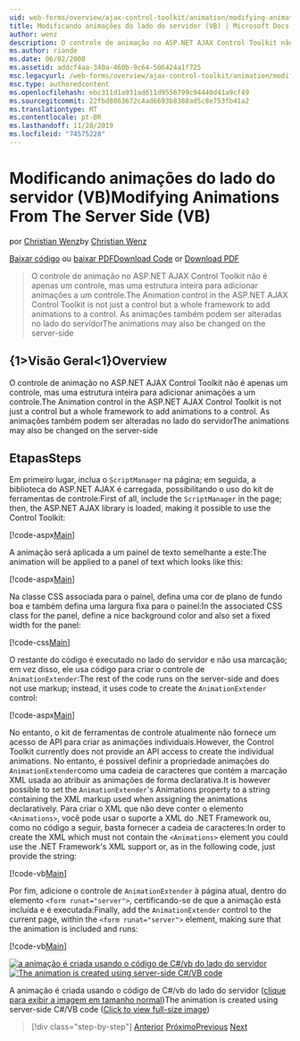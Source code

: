 ```yaml
---
uid: web-forms/overview/ajax-control-toolkit/animation/modifying-animations-from-the-server-side-vb
title: Modificando animações do lado do servidor (VB) | Microsoft Docs
author: wenz
description: O controle de animação no ASP.NET AJAX Control Toolkit não é apenas um controle, mas uma estrutura inteira para adicionar animações a um controle. As animações também podem...
ms.author: riande
ms.date: 06/02/2008
ms.assetid: addcf4aa-340a-460b-9c64-506424a1f725
msc.legacyurl: /web-forms/overview/ajax-control-toolkit/animation/modifying-animations-from-the-server-side-vb
msc.type: authoredcontent
ms.openlocfilehash: ebc311d1a931ad611d9556799c94440d41a9cf49
ms.sourcegitcommit: 22fbd8863672c4ad6693b8388ad5c8e753fb41a2
ms.translationtype: MT
ms.contentlocale: pt-BR
ms.lasthandoff: 11/28/2019
ms.locfileid: "74575228"
---
```

# <a name="modifying-animations-from-the-server-side-vb"></a><span data-ttu-id="a1525-104">Modificando animações do lado do servidor (VB)</span><span class="sxs-lookup"><span data-stu-id="a1525-104">Modifying Animations From The Server Side (VB)</span></span>

<span data-ttu-id="a1525-105">por [Christian Wenz](https://github.com/wenz)</span><span class="sxs-lookup"><span data-stu-id="a1525-105">by [Christian Wenz](https://github.com/wenz)</span></span>

<span data-ttu-id="a1525-106">[Baixar código](https://download.microsoft.com/download/f/9/a/f9a26acd-8df4-4484-8a18-199e4598f411/Animation9.vb.zip) ou [baixar PDF](https://download.microsoft.com/download/6/7/1/6718d452-ff89-4d3f-a90e-c74ec2d636a3/animation9VB.pdf)</span><span class="sxs-lookup"><span data-stu-id="a1525-106">[Download Code](https://download.microsoft.com/download/f/9/a/f9a26acd-8df4-4484-8a18-199e4598f411/Animation9.vb.zip) or [Download PDF](https://download.microsoft.com/download/6/7/1/6718d452-ff89-4d3f-a90e-c74ec2d636a3/animation9VB.pdf)</span></span>

> <span data-ttu-id="a1525-107">O controle de animação no ASP.NET AJAX Control Toolkit não é apenas um controle, mas uma estrutura inteira para adicionar animações a um controle.</span><span class="sxs-lookup"><span data-stu-id="a1525-107">The Animation control in the ASP.NET AJAX Control Toolkit is not just a control but a whole framework to add animations to a control.</span></span> <span data-ttu-id="a1525-108">As animações também podem ser alteradas no lado do servidor</span><span class="sxs-lookup"><span data-stu-id="a1525-108">The animations may also be changed on the server-side</span></span>

## <a name="overview"></a><span data-ttu-id="a1525-109">{1&gt;Visão Geral&lt;1}</span><span class="sxs-lookup"><span data-stu-id="a1525-109">Overview</span></span>

<span data-ttu-id="a1525-110">O controle de animação no ASP.NET AJAX Control Toolkit não é apenas um controle, mas uma estrutura inteira para adicionar animações a um controle.</span><span class="sxs-lookup"><span data-stu-id="a1525-110">The Animation control in the ASP.NET AJAX Control Toolkit is not just a control but a whole framework to add animations to a control.</span></span> <span data-ttu-id="a1525-111">As animações também podem ser alteradas no lado do servidor</span><span class="sxs-lookup"><span data-stu-id="a1525-111">The animations may also be changed on the server-side</span></span>

## <a name="steps"></a><span data-ttu-id="a1525-112">Etapas</span><span class="sxs-lookup"><span data-stu-id="a1525-112">Steps</span></span>

<span data-ttu-id="a1525-113">Em primeiro lugar, inclua o `ScriptManager` na página; em seguida, a biblioteca do ASP.NET AJAX é carregada, possibilitando o uso do kit de ferramentas de controle:</span><span class="sxs-lookup"><span data-stu-id="a1525-113">First of all, include the `ScriptManager` in the page; then, the ASP.NET AJAX library is loaded, making it possible to use the Control Toolkit:</span></span>

[!code-aspx[Main](modifying-animations-from-the-server-side-vb/samples/sample1.aspx)]

<span data-ttu-id="a1525-114">A animação será aplicada a um painel de texto semelhante a este:</span><span class="sxs-lookup"><span data-stu-id="a1525-114">The animation will be applied to a panel of text which looks like this:</span></span>

[!code-aspx[Main](modifying-animations-from-the-server-side-vb/samples/sample2.aspx)]

<span data-ttu-id="a1525-115">Na classe CSS associada para o painel, defina uma cor de plano de fundo boa e também defina uma largura fixa para o painel:</span><span class="sxs-lookup"><span data-stu-id="a1525-115">In the associated CSS class for the panel, define a nice background color and also set a fixed width for the panel:</span></span>

[!code-css[Main](modifying-animations-from-the-server-side-vb/samples/sample3.css)]

<span data-ttu-id="a1525-116">O restante do código é executado no lado do servidor e não usa marcação; em vez disso, ele usa código para criar o controle de `AnimationExtender`:</span><span class="sxs-lookup"><span data-stu-id="a1525-116">The rest of the code runs on the server-side and does not use markup; instead, it uses code to create the `AnimationExtender` control:</span></span>

[!code-aspx[Main](modifying-animations-from-the-server-side-vb/samples/sample4.aspx)]

<span data-ttu-id="a1525-117">No entanto, o kit de ferramentas de controle atualmente não fornece um acesso de API para criar as animações individuais.</span><span class="sxs-lookup"><span data-stu-id="a1525-117">However, the Control Toolkit currently does not provide an API access to create the individual animations.</span></span> <span data-ttu-id="a1525-118">No entanto, é possível definir a propriedade animações do `AnimationExtender`como uma cadeia de caracteres que contém a marcação XML usada ao atribuir as animações de forma declarativa.</span><span class="sxs-lookup"><span data-stu-id="a1525-118">It is however possible to set the `AnimationExtender`'s Animations property to a string containing the XML markup used when assigning the animations declaratively.</span></span> <span data-ttu-id="a1525-119">Para criar o XML que não deve conter o elemento `<Animations>`, você pode usar o suporte a XML do .NET Framework ou, como no código a seguir, basta fornecer a cadeia de caracteres:</span><span class="sxs-lookup"><span data-stu-id="a1525-119">In order to create the XML which must not contain the `<Animations>` element you could use the .NET Framework's XML support or, as in the following code, just provide the string:</span></span>

[!code-vb[Main](modifying-animations-from-the-server-side-vb/samples/sample5.vb)]

<span data-ttu-id="a1525-120">Por fim, adicione o controle de `AnimationExtender` à página atual, dentro do elemento `<form runat="server">`, certificando-se de que a animação está incluída e é executada:</span><span class="sxs-lookup"><span data-stu-id="a1525-120">Finally, add the `AnimationExtender` control to the current page, within the `<form runat="server">` element, making sure that the animation is included and runs:</span></span>

[!code-vb[Main](modifying-animations-from-the-server-side-vb/samples/sample6.vb)]

<span data-ttu-id="a1525-121">[![a animação é criada usando o código de C#/vb do lado do servidor](modifying-animations-from-the-server-side-vb/_static/image2.png)](modifying-animations-from-the-server-side-vb/_static/image1.png)</span><span class="sxs-lookup"><span data-stu-id="a1525-121">[![The animation is created using server-side C#/VB code](modifying-animations-from-the-server-side-vb/_static/image2.png)](modifying-animations-from-the-server-side-vb/_static/image1.png)</span></span>

<span data-ttu-id="a1525-122">A animação é criada usando o código de C#/vb do lado do servidor ([clique para exibir a imagem em tamanho normal](modifying-animations-from-the-server-side-vb/_static/image3.png))</span><span class="sxs-lookup"><span data-stu-id="a1525-122">The animation is created using server-side C#/VB code ([Click to view full-size image](modifying-animations-from-the-server-side-vb/_static/image3.png))</span></span>

> [!div class="step-by-step"]
> <span data-ttu-id="a1525-123">[Anterior](triggering-an-animation-in-another-control-vb.md)
> [Próximo](executing-animations-using-client-side-code-vb.md)</span><span class="sxs-lookup"><span data-stu-id="a1525-123">[Previous](triggering-an-animation-in-another-control-vb.md)
[Next](executing-animations-using-client-side-code-vb.md)</span></span>
